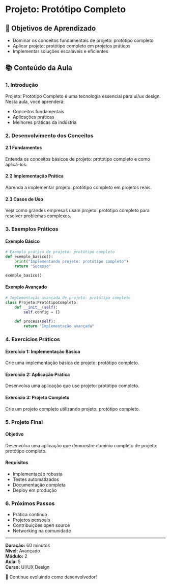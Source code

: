# Projeto: Protótipo Completo

## 🎯 Objetivos de Aprendizado
- Dominar os conceitos fundamentais de projeto: protótipo completo
- Aplicar projeto: protótipo completo em projetos práticos
- Implementar soluções escaláveis e eficientes

## 📚 Conteúdo da Aula

### 1. Introdução
Projeto: Protótipo Completo é uma tecnologia essencial para ui/ux design. Nesta aula, você aprenderá:

- Conceitos fundamentais
- Aplicações práticas
- Melhores práticas da indústria

### 2. Desenvolvimento dos Conceitos

#### 2.1 Fundamentos
Entenda os conceitos básicos de projeto: protótipo completo e como aplicá-los.

#### 2.2 Implementação Prática
Aprenda a implementar projeto: protótipo completo em projetos reais.

#### 2.3 Casos de Uso
Veja como grandes empresas usam projeto: protótipo completo para resolver problemas complexos.

### 3. Exemplos Práticos

#### Exemplo Básico
```python
# Exemplo prático de projeto: protótipo completo
def exemplo_basico():
    print("Implementando projeto: protótipo completo")
    return "Sucesso"

exemplo_basico()
```

#### Exemplo Avançado
```python
# Implementação avançada de projeto: protótipo completo
class Projeto:ProtótipoCompleto:
    def __init__(self):
        self.config = {}
    
    def process(self):
        return "Implementação avançada"
```

### 4. Exercícios Práticos

#### Exercício 1: Implementação Básica
Crie uma implementação básica de projeto: protótipo completo.

#### Exercício 2: Aplicação Prática
Desenvolva uma aplicação que use projeto: protótipo completo.

#### Exercício 3: Projeto Completo
Crie um projeto completo utilizando projeto: protótipo completo.

### 5. Projeto Final

#### Objetivo
Desenvolva uma aplicação que demonstre domínio completo de projeto: protótipo completo.

#### Requisitos
- Implementação robusta
- Testes automatizados
- Documentação completa
- Deploy em produção

### 6. Próximos Passos

- Prática contínua
- Projetos pessoais
- Contribuições open source
- Networking na comunidade

---

**Duração:** 60 minutos  
**Nível:** Avançado  
**Módulo:** 2  
**Aula:** 5  
**Curso:** UI/UX Design

🎉 Continue evoluindo como desenvolvedor!
